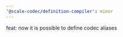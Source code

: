```yaml
---
'@scale-codec/definition-compiler': minor
---
```


feat: now it is possible to define codec aliases
